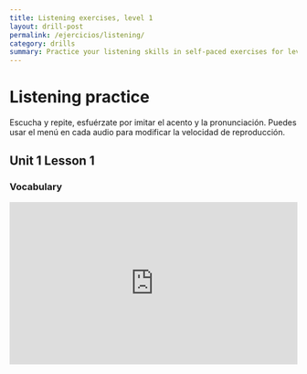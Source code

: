 ```yaml
---
title: Listening exercises, level 1
layout: drill-post
permalink: /ejercicios/listening/
category: drills
summary: Practice your listening skills in self-paced exercises for level 1. 
---
```


<style>
    .container {
    position: relative;
    width: 100%;
    height: 0;
    padding-bottom: 56.25%;
    }
    .video {
        position: absolute;
        top: 0;
        left: 0;
        width: 100%;
        height: 100%;
    }
</style>

# Listening practice

Escucha y repite, esfuérzate por imitar el acento y la pronunciación. Puedes usar el menú en cada audio para modificar la velocidad de reproducción.

## Unit 1 Lesson 1

### Vocabulary

<div class="container">
    <iframe class="video" src="https://www.youtube.com/embed/videoseries?list=PLnzuXz_0et0iHttybSG8Q0-Cx9u4B3Fr4" frameborder="0" allowfullscreen></iframe>
</div>

<!--
<table class="listening-drill">
    <thead>
        <th>Topic</th>
        <th>Script</th>
        <th>Audio</th>
    </thead>
    <tfoot>
        <td colspan="3">&nbsp;</td>
    </tfoot>
    <tbody>
        <td>Occupations</td>
        <td>I am an artist / I´m an artist</td>
        <td>
            <audio controls src="/assets/audio/Le01Un01Ls01-01.wav">
                Tu navegador no soporta el elemento <code>audio</code>.
            </audio>
        </td>
    </tbody>
</table>
-->